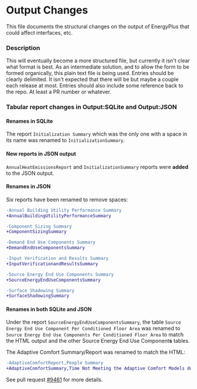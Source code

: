 Output Changes
==============

This file documents the structural changes on the output of EnergyPlus that could affect interfaces, etc.

### Description

This will eventually become a more structured file, but currently it isn't clear what format is best. As an intermediate solution, and to allow the form to be formed organically, this plain text file is being used. Entries should be clearly delimited.  It isn't expected that there will be but maybe a couple each release at most. Entries should also include some reference back to the repo.  At least a PR number or whatever.


### Tabular report changes in Output:SQLite and Output:JSON

#### Renames in SQLite

The report `Initialization Summary` which was the only one with a space in its name was renamed to `InitializationSummary`.

#### New reports in JSON output

`AnnualHeatEmissionsReport` and `InitializationSummary` reports were **added** to the JSON output.

#### Renames in JSON

Six reports have been renamed to remove spaces:

```diff
-Annual Building Utility Performance Summary
+AnnualBuildingUtilityPerformanceSummary

-Component Sizing Summary
+ComponentSizingSummary

-Demand End Use Components Summary
+DemandEndUseComponentsSummary

-Input Verification and Results Summary
+InputVerificationandResultsSummary

-Source Energy End Use Components Summary
+SourceEnergyEndUseComponentsSummary

-Surface Shadowing Summary
+SurfaceShadowingSummary
```

#### Renames in both SQLite and JSON

Under the report `SourceEnergyEndUseComponentsSummary`, the table `Source Energy End Use Component Per Conditioned Floor Area` was renamed to `Source Energy End Use Components Per Conditioned Floor Area` to match the HTML output and the other Source Energy End Use Component**s** tables.

The Adaptive Comfort Summary/Report was renamed to match the HTML:

```diff
-AdaptiveComfortReport,People Summary
+AdaptiveComfortSummary,Time Not Meeting the Adaptive Comfort Models during Occupied Hours
```

See pull request [#9461](https://github.com/NREL/EnergyPlus/pull/9461) for more details.
